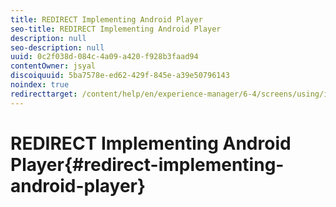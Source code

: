 ```yaml
---
title: REDIRECT Implementing Android Player
seo-title: REDIRECT Implementing Android Player
description: null
seo-description: null
uuid: 0c2f038d-084c-4a09-a420-f928b3faad94
contentOwner: jsyal
discoiquuid: 5ba7578e-ed62-429f-845e-a39e50796143
noindex: true
redirecttarget: /content/help/en/experience-manager/6-4/screens/using/implementing-android-player
---
```


# REDIRECT Implementing Android Player{#redirect-implementing-android-player}

